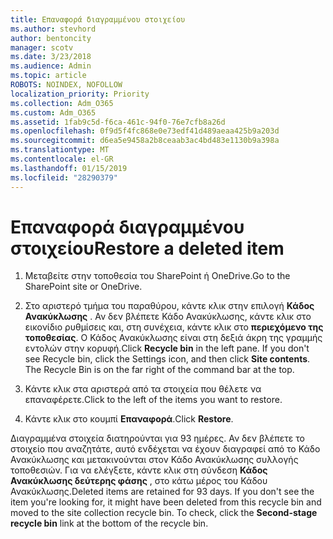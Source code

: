 ```yaml
---
title: Επαναφορά διαγραμμένου στοιχείου
ms.author: stevhord
author: bentoncity
manager: scotv
ms.date: 3/23/2018
ms.audience: Admin
ms.topic: article
ROBOTS: NOINDEX, NOFOLLOW
localization_priority: Priority
ms.collection: Adm_O365
ms.custom: Adm_O365
ms.assetid: 1fab9c5d-f6ca-461c-94f0-76e7cfb8a26d
ms.openlocfilehash: 0f9d5f4fc868e0e73edf41d489aeaa425b9a203d
ms.sourcegitcommit: d6ea5e9458a2b8ceaab3ac4bd483e1130b9a398a
ms.translationtype: MT
ms.contentlocale: el-GR
ms.lasthandoff: 01/15/2019
ms.locfileid: "28290379"
---
```

# <a name="restore-a-deleted-item"></a><span data-ttu-id="0e3bd-102">Επαναφορά διαγραμμένου στοιχείου</span><span class="sxs-lookup"><span data-stu-id="0e3bd-102">Restore a deleted item</span></span>

1. <span data-ttu-id="0e3bd-103">Μεταβείτε στην τοποθεσία του SharePoint ή OneDrive.</span><span class="sxs-lookup"><span data-stu-id="0e3bd-103">Go to the SharePoint site or OneDrive.</span></span>
    
2. <span data-ttu-id="0e3bd-p101">Στο αριστερό τμήμα του παραθύρου, κάντε κλικ στην επιλογή **Κάδος Ανακύκλωσης** . Αν δεν βλέπετε Κάδο Ανακύκλωσης, κάντε κλικ στο εικονίδιο ρυθμίσεις και, στη συνέχεια, κάντε κλικ στο **περιεχόμενο της τοποθεσίας**. Ο Κάδος Ανακύκλωσης είναι στη δεξιά άκρη της γραμμής εντολών στην κορυφή.</span><span class="sxs-lookup"><span data-stu-id="0e3bd-p101">Click **Recycle bin** in the left pane. If you don't see Recycle bin, click the Settings icon, and then click **Site contents**. The Recycle Bin is on the far right of the command bar at the top.</span></span>
    
3. <span data-ttu-id="0e3bd-107">Κάντε κλικ στα αριστερά από τα στοιχεία που θέλετε να επαναφέρετε.</span><span class="sxs-lookup"><span data-stu-id="0e3bd-107">Click to the left of the items you want to restore.</span></span>
    
4. <span data-ttu-id="0e3bd-108">Κάντε κλικ στο κουμπί **Επαναφορά**.</span><span class="sxs-lookup"><span data-stu-id="0e3bd-108">Click **Restore**.</span></span>
    
<span data-ttu-id="0e3bd-p102">Διαγραμμένα στοιχεία διατηρούνται για 93 ημέρες. Αν δεν βλέπετε το στοιχείο που αναζητάτε, αυτό ενδέχεται να έχουν διαγραφεί από το Κάδο Ανακύκλωσης και μετακινούνται στον Κάδο Ανακύκλωσης συλλογής τοποθεσιών. Για να ελέγξετε, κάντε κλικ στη σύνδεση **Κάδος Ανακύκλωσης δεύτερης φάσης** , στο κάτω μέρος του Κάδου Ανακύκλωσης.</span><span class="sxs-lookup"><span data-stu-id="0e3bd-p102">Deleted items are retained for 93 days. If you don't see the item you're looking for, it might have been deleted from this recycle bin and moved to the site collection recycle bin. To check, click the **Second-stage recycle bin** link at the bottom of the recycle bin.</span></span> 
  

